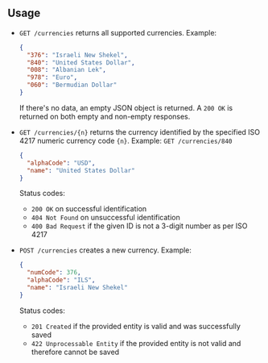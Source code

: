 ## Usage
* `GET /currencies` returns all supported currencies. Example:
  ```json
  {
    "376": "Israeli New Shekel",
    "840": "United States Dollar",
    "008": "Albanian Lek",
    "978": "Euro",
    "060": "Bermudian Dollar"
  }
  ```
  If there's no data, an empty JSON object is returned. A `200 OK` is returned on both empty and non-empty responses.

* `GET /currencies/{n}` returns the currency identified by the specified ISO 4217 numeric currency code `{n}`. 
  Example: `GET /currencies/840`
  ```json
  {
    "alphaCode": "USD",
    "name": "United States Dollar"
  }
  ```
  Status codes:
  * `200 OK` on successful identification
  * `404 Not Found` on unsuccessful identification
  * `400 Bad Request` if the given ID is not a 3-digit number as per ISO 4217

* `POST /currencies` creates a new currency. Example:
  ```json
  {
    "numCode": 376,
    "alphaCode": "ILS",
    "name": "Israeli New Shekel"
  }
  ```
  Status codes:
  * `201 Created` if the provided entity is valid and was successfully saved
  * `422 Unprocessable Entity` if the provided entity is not valid and therefore cannot be saved
